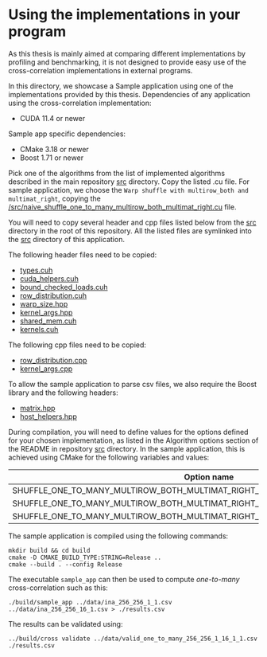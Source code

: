 # Using the implementations in your program

As this thesis is mainly aimed at comparing different implementations by profiling and benchmarking, it is not designed to provide easy use of the cross-correlation implementations in external programs.

In this directory, we showcase a Sample application using one of the implementations provided by this thesis.
Dependencies of any application using the cross-correlation implementation:
- CUDA 11.4 or newer

Sample app specific dependencies:
- CMake 3.18 or newer
- Boost 1.71 or newer

Pick one of the algorithms from the list of implemented algorithms described in the main repository [src](/src) directory.
Copy the listed .cu file. For sample application, we choose the `Warp shuffle with multirow_both and multimat_right`, copying the [<repository>/src/naive_shuffle_one_to_many_multirow_both_multimat_right.cu](/src/naive_shuffle_one_to_many_multirow_both_multimat_right.cu) file.

You will need to copy several header and cpp files listed below from the [src](/src) directory in the root of this repository. All the listed files are symlinked into the [src](./src) directory of this application.

The following header files need to be copied:
- [types.cuh](/src/types.cuh)
- [cuda_helpers.cuh](/src/cuda_helpers.cuh)
- [bound_checked_loads.cuh](/src/bound_checked_loads.cuh)
- [row_distribution.cuh](/src/row_distribution.cuh)
- [warp_size.hpp](/src/warp_size.hpp)
- [kernel_args.hpp](/src/kernel_args.hpp)
- [shared_mem.cuh](/src/shared_mem.cuh)
- [kernels.cuh](/src/kernels.cuh)

The following cpp files need to be copied:
- [row_distribution.cpp](/src/row_distribution.cpp)
- [kernel_args.cpp](/src/kernel_args.cpp)

To allow the sample application to parse csv files, we also require the Boost library and the following headers:
- [matrix.hpp](/src/matrix.hpp)
- [host_helpers.hpp](/src/host_helpers.hpp)

During compilation, you will need to define values for the options defined for your chosen implementation, as listed in the Algorithm options section of the README in repository [src](/src) directory.
In the sample application, this is achieved using CMake for the following variables and values:

| Option name | Value |
|-------------|-------|
| SHUFFLE_ONE_TO_MANY_MULTIROW_BOTH_MULTIMAT_RIGHT_SHIFTS_PER_RIGHT_MATRIX_LIMIT | 2 |
| SHUFFLE_ONE_TO_MANY_MULTIROW_BOTH_MULTIMAT_RIGHT_RIGHT_MATRICES_PER_THREAD_LIMIT | 2 |
| SHUFFLE_ONE_TO_MANY_MULTIROW_BOTH_MULTIMAT_RIGHT_LEFT_ROWS_PER_ITERATION_LIMIT | 2 |

The sample application is compiled using the following commands:
```
mkdir build && cd build
cmake -D CMAKE_BUILD_TYPE:STRING=Release ..
cmake --build . --config Release
```

The executable `sample_app` can then be used to compute *one-to-many* cross-correlation such as this:
```
./build/sample_app ../data/ina_256_256_1_1.csv ../data/ina_256_256_16_1.csv > ./results.csv
```

The results can be validated using:
```
../build/cross validate ../data/valid_one_to_many_256_256_1_16_1_1.csv ./results.csv
```